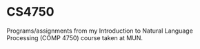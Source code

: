 # CS4750
Programs/assignments from my Introduction to Natural Language Processing (COMP 4750) course taken at MUN.
